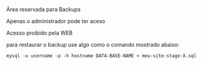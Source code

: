 Área reservada para Backups

Apenas o administrador pode ter aceso

Acesso proibido pela WEB

para restaurar o backup use algo como o comando mostrado abaixo:

    mysql -u username -p -h hostname DATA-BASE-NAME < meu-site-stage-X.sql


